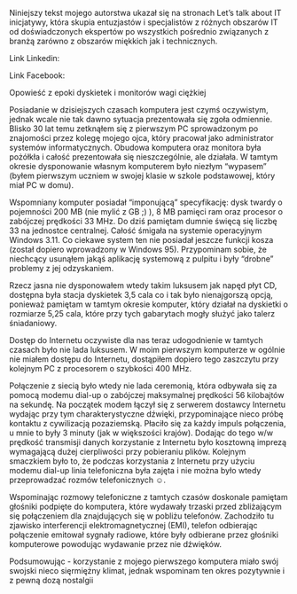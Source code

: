 Niniejszy tekst mojego autorstwa ukazał się na stronach Let’s talk about IT inicjatywy, która skupia entuzjastów i specjalistów z różnych obszarów IT od doświadczonych ekspertów po wszystkich pośrednio związanych z branżą zarówno z obszarów miękkich jak i technicznych. 


Link Linkedin: 

Link Facebook: 


 Opowieść z epoki dyskietek i monitorów wagi ciężkiej


Posiadanie w dzisiejszych czasach komputera jest czymś oczywistym, jednak wcale nie tak dawno sytuacja prezentowała się zgoła odmiennie. Blisko 30 lat temu zetknąłem się z pierwszym PC sprowadzonym po znajomości przez kolegę mojego ojca, który pracował jako administrator systemów informatycznych. Obudowa komputera oraz monitora była pożółkła i całość prezentowała się nieszczególnie, ale działała. W tamtym okresie dysponowanie własnym komputerem było niezłym “wypasem” (byłem pierwszym uczniem w swojej klasie w szkole podstawowej, który miał PC w domu).


Wspomniany komputer posiadał “imponującą” specyfikację: dysk twardy o pojemności 200 MB (nie mylić z GB ;) ), 8 MB pamięci ram oraz procesor o zabójczej prędkości 33 MHz. Do dziś pamiętam dumnie święcą się liczbę 33 na jednostce centralnej. Całość śmigała na systemie operacyjnym Windows 3.11. Co ciekawe system ten nie posiadał jeszcze funkcji kosza (został dopiero wprowadzony w Windows 95). Przypominam sobie, że niechcący usunąłem jakąś aplikację systemową z pulpitu i były “drobne” problemy z jej odzyskaniem.


Rzecz jasna nie dysponowałem wtedy takim luksusem jak napęd płyt CD, dostępna była stacja dyskietek 3,5 cala co i tak było nienajgorszą opcją, ponieważ pamiętam w tamtym okresie komputer, który działał na dyskietki o rozmiarze 5,25 cala, które przy tych gabarytach mogły służyć jako talerz śniadaniowy. 


Dostęp do Internetu oczywiste dla nas teraz udogodnienie w tamtych czasach było nie lada luksusem. W moim pierwszym komputerze w ogólnie nie miałem dostępu do Internetu, dostąpiłem dopiero tego zaszczytu przy kolejnym PC z procesorem o szybkości 400 MHz.


Połączenie z siecią było wtedy nie lada ceremonią, która odbywała się za pomocą modemu dial-up o zabójczej maksymalnej prędkości 56 kilobajtów na sekundę. Na początek modem łączył się z serwerem dostawcy Internetu wydając przy tym charakterystyczne dźwięki, przypominające nieco próbę kontaktu z cywilizacją pozaziemską. Płaciło się za każdy impuls połączenia, u mnie to były 3 minuty (jak w większości krajów). Dodając do tego w/w prędkość transmisji danych korzystanie z Internetu było kosztowną imprezą wymagającą dużej cierpliwości przy pobieraniu plików. Kolejnym smaczkiem było to, że podczas korzystania z Internetu przy użyciu modemu dial-up linia telefoniczna była zajęta i nie można było wtedy przeprowadzać rozmów telefonicznych ☺. 


Wspominając rozmowy telefoniczne z tamtych czasów doskonale pamiętam głośniki podpięte do komputera, które wydawały trzaski przed zbliżającym się połączeniem dla znajdujących się w pobliżu telefonów. Zachodziło tu zjawisko interferencji elektromagnetycznej (EMI), telefon odbierając połączenie emitował sygnały radiowe, które były odbierane przez głośniki komputerowe powodując wydawanie przez nie dźwięków. 


Podsumowując - korzystanie z mojego pierwszego komputera miało swój swojski nieco sięrmiężny klimat, jednak wspominam ten okres pozytywnie i z pewną dozą nostalgii



